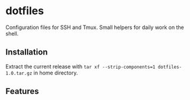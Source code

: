 # dotfiles
Configuration files for SSH and Tmux. Small helpers for daily work on the shell.

## Installation

Extract the current release with `tar xf --strip-components=1 dotfiles-1.0.tar.gz` in home directory.

## Features
